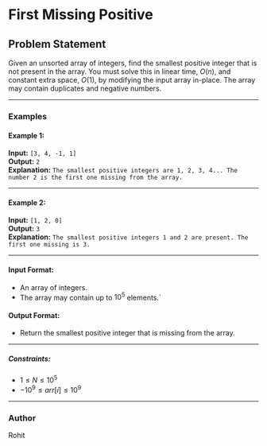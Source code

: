 # First Missing Positive

## Problem Statement
Given an unsorted array of integers, find the smallest positive integer that is not present in the array. You must solve this in linear time, $O(n)$, and constant extra space, $O(1)$, by modifying the input array in-place. The array may contain duplicates and negative numbers.

---
### Examples

#### Example 1: <br>

**Input:**
 `[3, 4, -1, 1]`<br>
**Output:**
 `2`<br>
**Explanation:**
`The smallest positive integers are 1, 2, 3, 4... The number 2 is the first one missing from the array.`<br>

---
#### Example 2:<br>

**Input:**
 `[1, 2, 0]`<br>
 **Output:**
 `3`<br>
 **Explanation:**
`The smallest positive integers 1 and 2 are present. The first one missing is 3.`<br>

---
#### Input Format:
- An array of integers.<br>
- The array may contain up to $10^5$ elements.`<br>

#### Output Format:
- Return the smallest positive integer that is missing from the array.

---
##### Constraints:<br>

- $1 \le N \le 10^5$ <br>
- $-10^9 \le arr[i] \le 10^9$

---
### Author
Rohit
